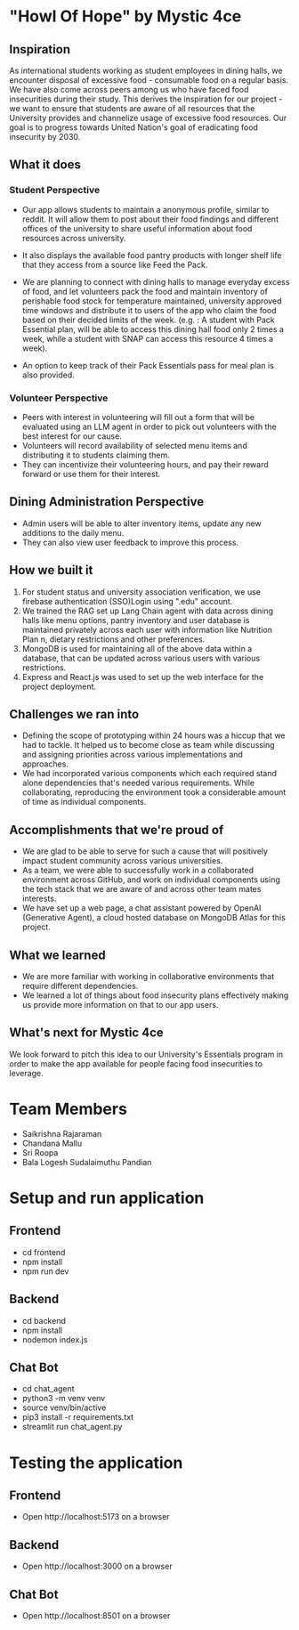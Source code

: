 # "Howl Of Hope" by Mystic 4ce

## Inspiration

As international students working as student employees in dining halls, we encounter disposal of excessive food - consumable food on a regular basis. We have also come across peers among us who have faced food insecurities during their study. This derives the inspiration for our project - we want to ensure that students are aware of all resources that the University provides and channelize usage of excessive food resources. Our goal is to progress towards United Nation's goal of eradicating food insecurity by 2030.

## What it does

### Student Perspective

* Our app allows students to maintain a anonymous profile, similar to reddit. It will allow them to post about their food findings and different offices of the university to share useful information about food resources across university. 

* It also displays the available food pantry products with longer shelf life that they access from a source like Feed the Pack.

* We are planning to connect with dining halls to manage everyday excess of food, and let volunteers pack the food and maintain inventory of perishable food stock for temperature maintained, university approved time windows and distribute it to users of the app who claim the food based on their decided limits of the week. (e.g. : A student with Pack Essential plan, will be able to access this dining hall food only 2 times a week, while a student with SNAP can access this resource 4 times a week).

* An option to keep track of their Pack Essentials pass for meal plan is also provided.

### Volunteer Perspective

*  Peers with interest in volunteering will fill out a form that will be evaluated using an LLM agent in order to pick out volunteers with the best interest for our cause.
* Volunteers will record availability of selected menu items and distributing it to students claiming them.
*  They can incentivize their volunteering hours, and pay their reward forward or use them for their interest.

## Dining Administration Perspective

* Admin users will be able to alter inventory items, update any new additions to the daily menu.
* They can also view user feedback to improve this process.

## How we built it

1. For student status and university association verification, we use firebase authentication (SSO)Login using ".edu" account.
2. We trained the RAG set up Lang Chain agent with data across dining halls like menu options, pantry inventory and user database is maintained privately across each user with information like Nutrition Plan n, dietary restrictions and other preferences.
3. MongoDB is used for maintaining all of the above data within a database, that can be updated across various users with various restrictions.
4. Express and React.js was used to set up the web interface for the project deployment.

## Challenges we ran into

* Defining the scope of prototyping within 24 hours was a hiccup that we had to tackle. It helped us to become close as team while discussing and assigning priorities across various implementations and approaches.
* We had incorporated various components which each required stand alone dependencies that's needed various requirements. While collaborating, reproducing the environment took a considerable amount of time as individual components.

## Accomplishments that we're proud of

* We are glad to be able to serve for such a cause that will positively impact student community across various universities.
*  As a team, we were able to successfully work in a collaborated environment across GitHub, and work on individual components using the tech stack that we are aware of and across other team mates interests.
* We have set up a web page, a chat assistant powered by OpenAI (Generative Agent), a cloud hosted database on MongoDB Atlas for this project.

## What we learned

* We are more familiar with working in collaborative environments that require different dependencies.
* We learned a lot of things about food insecurity plans effectively making us provide more information on that to our app users.

## What's next for Mystic 4ce
 We look forward to pitch this idea to our University's Essentials program in order to make the app available for people facing food insecurities to leverage.

# Team Members

- Saikrishna Rajaraman
- Chandana Mallu
- Sri Roopa
- Bala Logesh Sudalaimuthu Pandian

# Setup and run application

## Frontend

- cd frontend
- npm install
- npm run dev

## Backend

- cd backend
- npm install
- nodemon index.js

## Chat Bot

- cd chat_agent
- python3 -m venv venv
- source venv/bin/active
- pip3 install -r requirements.txt
- streamlit run chat_agent.py

# Testing the application

## Frontend

- Open http://localhost:5173 on a browser

## Backend

- Open http://localhost:3000 on a browser

## Chat Bot

- Open http://localhost:8501 on a browser
